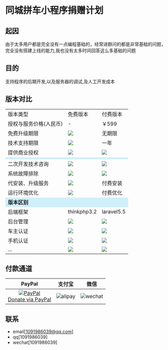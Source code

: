 # 同城拼车小程序捐赠计划

## 起因
由于太多用户都是完全没有一点编程基础的，经常进群问的都是非常基础的问题，完全没有搭建上线的能力,我也没有太多时间回答这么多基础的问题

## 目的
支持程序的后期开发,以及服务器的调试,及人工开发成本

## 版本对比
<table>
    <tr>
        <td>版本类型</td> 
        <td>免费版本</td>  
       <td>付费版本</td> 
   </tr> 
<tr>
        <td> 授权与服务价格(人民币)</td> 
        <td> - </td> 
        <td>￥599</td> 
   </tr>
 <tr>
        <td>免费升级期限</td> 
        <td> <img src="http://www.naipan.com/images/redch.gif"> </td> 
        <td>无期限</td> 
   </tr>
 <tr>
        <td>技术支持期限</td> 
        <td> <img src="http://www.naipan.com/images/redch.gif"> </td> 
        <td>一年</td> 
   </tr>
 <tr>
        <td>提供商业授权</td> 
        <td> <img src="http://www.naipan.com/images/redch.gif"> </td> 
        <td> <img src="http://www.naipan.com/images/bluego.gif"> </td> 
   </tr>
   <tr style="background:#cfeffa">
        <td colspan="3"><b></b></td>    
   </tr>
   <tr>
        <td>二次开发技术咨询</td> 
        <td> <img src="http://www.naipan.com/images/redch.gif"> </td> 
        <td> <img src="http://www.naipan.com/images/bluego.gif"> </td> 
   </tr>
   <tr>
        <td>系统故障排除</td> 
        <td> <img src="http://www.naipan.com/images/redch.gif"> </td> 
        <td> <img src="http://www.naipan.com/images/bluego.gif"> </td> 
   </tr>
   <tr>
        <td>代安装、升级服务</td> 
        <td> <img src="http://www.naipan.com/images/redch.gif"> </td> 
        <td> 付费安装 </td> 
   </tr>
   <tr>
        <td>运行环境优化 </td> 
        <td> <img src="http://www.naipan.com/images/redch.gif"> </td> 
        <td> 付费优化 </td> 
   </tr>
   <tr style="background:#cfeffa">
        <td colspan="3"><b>版本区别</b></td>    
   </tr>
   <tr>
        <td>后端框架</td> 
        <td>thinkphp3.2</td> 
        <td>laravel5.5</td> 
   </tr>
   <tr>
        <td>后台管理</td> 
        <td> <img src="http://www.naipan.com/images/redch.gif"> </td> 
        <td> <img src="http://www.naipan.com/images/bluego.gif"> </td> 
   </tr>
   <tr>
        <td>车主认证</td> 
        <td> <img src="http://www.naipan.com/images/redch.gif"> </td> 
        <td> <img src="http://www.naipan.com/images/bluego.gif"> </td> 
   </tr>
   <tr>
        <td>手机认证</td> 
        <td> <img src="http://www.naipan.com/images/redch.gif"> </td> 
        <td> <img src="http://www.naipan.com/images/bluego.gif"> </td> 
   </tr>
   <tr>
        <td>...</td> 
        <td> <img src="http://www.naipan.com/images/redch.gif"> </td> 
        <td> <img src="http://www.naipan.com/images/bluego.gif"> </td> 
   </tr>
</table>



## 付款通道

|                                                                     PayPal                                                                     |                                 支付宝                                  |                                   微信                                    |
|:----------------------------------------------------------------------------------------------------------------------------------------------:|:---------------------------------------------------------------------------:|:---------------------------------------------------------------------------:|
| [![PayPal](https://www.paypalobjects.com/webstatic/paypalme/images/pp_logo_small.png)<br>Donate via PayPal ](https://paypal.me/vincenth520) | ![alipay](http://pic.96weixin.com/upload/image2/vip/398001/1707/1707141710.png) | ![wechat](http://pic.96weixin.com/upload/image2/vip/398001/1707/1707144925.png) |

## 联系
- email[[1091986039@qq.com](mailto:1091986039@qq.com)]
- qq[1091986039]
- wechat[1091986039]